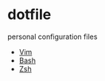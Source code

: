 # dotfile
personal configuration files

* [Vim](vim/README.md)
* [Bash](bash/README.md)
* [Zsh](zsh/README.md)
